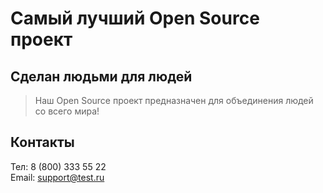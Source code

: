 # Самый лучший Open Source проект

## Сделан людьми для людей

> Наш Open Source проект предназначен для объединения людей со всего мира!

## Контакты
Тел: 8 (800) 333 55 22  
Email: support@test.ru
